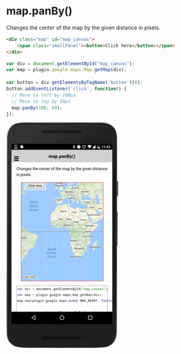 # map.panBy()

Changes the center of the map by the given distance in pixels.

```html
<div class="map" id="map_canvas">
    <span class="smallPanel"><button>Click here</button></span>
</div>
```

```js
var div = document.getElementById("map_canvas");
var map = plugin.google.maps.Map.getMap(div);

var button = div.getElementsByTagName('button')[0];
button.addEventListener('click', function() {
  // Move to left by 100px
  // Move to top by 50px
  map.panBy(100, 50);
});

```

![](image.gif)
